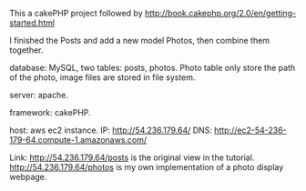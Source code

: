 This a cakePHP project followed by http://book.cakephp.org/2.0/en/getting-started.html

I finished the Posts and add a new model Photos, then combine them together.

database: MySQL, two tables: posts, photos. Photo table only store the path of the photo, image files are stored in file system.

server: apache.

framework: cakePHP.

host: aws ec2 instance. IP: http://54.236.179.64/  DNS: http://ec2-54-236-179-64.compute-1.amazonaws.com/

Link: http://54.236.179.64/posts is the original view in the tutorial.
	  http://54.236.179.64/photos is my own implementation of a photo display webpage.